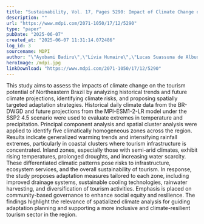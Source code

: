 ```yaml
---
title: "Sustainability, Vol. 17, Pages 5290: Impact of Climate Change on the Tourism Potential of Northeastern Brazil: Trend Analysis and Future Perspectives"
description: ""
url: "https://www.mdpi.com/2071-1050/17/12/5290"
type: "paper"
pubDate: "2025-06-07"
created_at: "2025-06-07 11:31:14.072486"
log_id: 3
sourcename: MDPI
author: "\"Ayobami Badiru\",\"Lívia Humaire\",\"Lucas Suassuna de Albuquerque Wanderley\",\"Andreas Matzarakis\""
heroImage: /mdpi.jpg
linkDownload: "https://www.mdpi.com/2071-1050/17/12/5290"
---
```


This study aims to assess the impacts of climate change on the tourism potential of Northeastern Brazil by analyzing historical trends and future climate projections, identifying climate risks, and proposing spatially targeted adaptation strategies. Historical daily climate data from the BR-DWGD and future projections from the MPI-ESM1-2-LR model under the SSP2 4.5 scenario were used to evaluate extremes in temperature and precipitation. Principal component analysis and spatial cluster analysis were applied to identify five climatically homogeneous zones across the region. Results indicate generalized warming trends and intensifying rainfall extremes, particularly in coastal clusters where tourism infrastructure is concentrated. Inland zones, especially those with semi-arid climates, exhibit rising temperatures, prolonged droughts, and increasing water scarcity. These differentiated climatic patterns pose risks to infrastructure, ecosystem services, and the overall sustainability of tourism. In response, the study proposes adaptation measures tailored to each zone, including improved drainage systems, sustainable cooling technologies, rainwater harvesting, and diversification of tourism activities. Emphasis is placed on community-based governance to enhance social equity and resilience. The findings highlight the relevance of spatialized climate analysis for guiding adaptation planning and supporting a more inclusive and climate-resilient tourism sector in the region.
